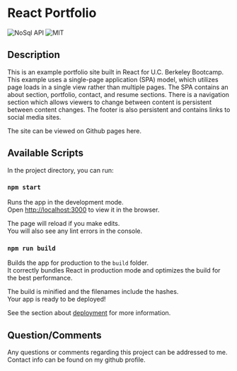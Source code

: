 # React Portfolio

![NoSql API](https://img.shields.io/github/languages/top/yooperjb/react-portfolio) ![MIT](https://img.shields.io/badge/license-MIT-blue)

## Description
This is an example portfolio site built in React for U.C. Berkeley Bootcamp. This example uses a single-page application (SPA) model, which utilizes page loads in a single view rather than multiple pages. The SPA contains an about section, portfolio, contact, and resume sections. There is a navigation section which allows viewers to change between content is persistent between content changes. The footer is also persistent and contains links to social media sites. 

The site can be viewed on Github pages here. 

## Available Scripts

In the project directory, you can run:

### `npm start`

Runs the app in the development mode.\
Open [http://localhost:3000](http://localhost:3000) to view it in the browser.

The page will reload if you make edits.\
You will also see any lint errors in the console.

### `npm run build`

Builds the app for production to the `build` folder.\
It correctly bundles React in production mode and optimizes the build for the best performance.

The build is minified and the filenames include the hashes.\
Your app is ready to be deployed!

See the section about [deployment](https://facebook.github.io/create-react-app/docs/deployment) for more information.

## Question/Comments
Any questions or comments regarding this project can be addressed to me. Contact info can be found on my github profile. 
